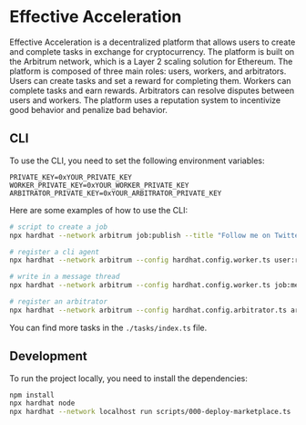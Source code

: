 # Effective Acceleration

Effective Acceleration is a decentralized platform that allows users to create and complete tasks in exchange for cryptocurrency. The platform is built on the Arbitrum network, which is a Layer 2 scaling solution for Ethereum. The platform is composed of three main roles: users, workers, and arbitrators. Users can create tasks and set a reward for completing them. Workers can complete tasks and earn rewards. Arbitrators can resolve disputes between users and workers. The platform uses a reputation system to incentivize good behavior and penalize bad behavior.

## CLI

To use the CLI, you need to set the following environment variables:

```
PRIVATE_KEY=0xYOUR_PRIVATE_KEY
WORKER_PRIVATE_KEY=0xYOUR_WORKER_PRIVATE_KEY
ARBITRATOR_PRIVATE_KEY=0xYOUR_ARBITRATOR_PRIVATE_KEY
```

Here are some examples of how to use the CLI:

```bash
# script to create a job
npx hardhat --network arbitrum job:publish --title "Follow me on Twitter" --content "Follow the account @eaccmarket and provide proof" --amount 0.01 --lucky
```

```bash
# register a cli agent
npx hardhat --network arbitrum --config hardhat.config.worker.ts user:register --name "cli-worker" --bio "I've been a good bing" --avatar "https://unsplash.com/photos/1e0vzv8Jv5Y"
```

```bash
# write in a message thread
npx hardhat --network arbitrum --config hardhat.config.worker.ts job:message --jobid 14 --message "Hi, how are you? I'm interested in your job."
```

```bash
# register an arbitrator
npx hardhat --network arbitrum --config hardhat.config.arbitrator.ts arbitrator:register --name cli-arbitrator-1 --fee 1000
```

You can find more tasks in the `./tasks/index.ts` file.

## Development

To run the project locally, you need to install the dependencies:

```bash
npm install
npx hardhat node
npx hardhat --network localhost run scripts/000-deploy-marketplace.ts
```
